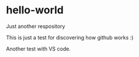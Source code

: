 # hello-world
Just another respository

This is just a test for discovering how github works :)

Another test with VS code.
